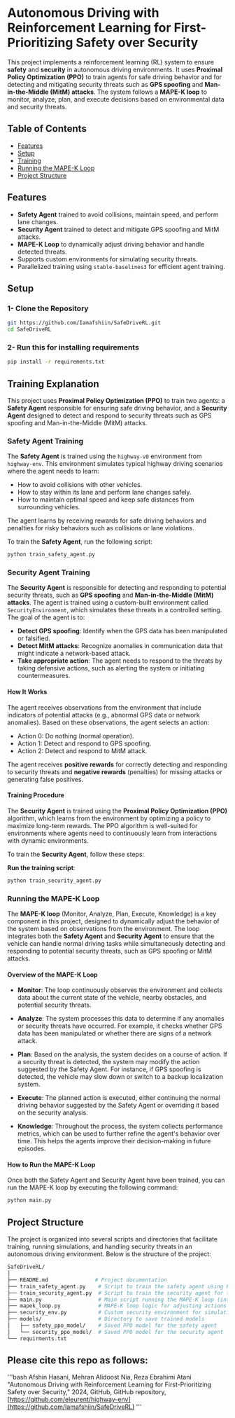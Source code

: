 # Autonomous Driving with Reinforcement Learning for First-Prioritizing Safety over Security

This project implements a reinforcement learning (RL) system to ensure **safety** and **security** in autonomous driving environments. It uses **Proximal Policy Optimization (PPO)** to train agents for safe driving behavior and for detecting and mitigating security threats such as **GPS spoofing** and **Man-in-the-Middle (MitM) attacks**. The system follows a **MAPE-K loop** to monitor, analyze, plan, and execute decisions based on environmental data and security threats.

## Table of Contents
- [Features](#features)
- [Setup](#setup)
- [Training](#training)
- [Running the MAPE-K Loop](#running-the-mape-k-loop)
- [Project Structure](#project-structure)

## Features
- **Safety Agent** trained to avoid collisions, maintain speed, and perform lane changes.
- **Security Agent** trained to detect and mitigate GPS spoofing and MitM attacks.
- **MAPE-K Loop** to dynamically adjust driving behavior and handle detected threats.
- Supports custom environments for simulating security threats.
- Parallelized training using `stable-baselines3` for efficient agent training.

## Setup

### 1- Clone the Repository
```bash
git https://github.com/Iamafshiin/SafeDriveRL.git
cd SafeDriveRL
```
### 2- Run this for installing requirements
```bash
pip install -r requirements.txt
```

## Training Explanation

This project uses **Proximal Policy Optimization (PPO)** to train two agents: a **Safety Agent** responsible for ensuring safe driving behavior, and a **Security Agent** designed to detect and respond to security threats such as GPS spoofing and Man-in-the-Middle (MitM) attacks.

### Safety Agent Training

The **Safety Agent** is trained using the `highway-v0` environment from `highway-env`. This environment simulates typical highway driving scenarios where the agent needs to learn:
- How to avoid collisions with other vehicles.
- How to stay within its lane and perform lane changes safely.
- How to maintain optimal speed and keep safe distances from surrounding vehicles.

The agent learns by receiving rewards for safe driving behaviors and penalties for risky behaviors such as collisions or lane violations. 

To train the **Safety Agent**, run the following script:

```bash
python train_safety_agent.py
```

### Security Agent Training

The **Security Agent** is responsible for detecting and responding to potential security threats, such as **GPS spoofing** and **Man-in-the-Middle (MitM) attacks**. The agent is trained using a custom-built environment called `SecurityEnvironment`, which simulates these threats in a controlled setting. The goal of the agent is to:
- **Detect GPS spoofing**: Identify when the GPS data has been manipulated or falsified.
- **Detect MitM attacks**: Recognize anomalies in communication data that might indicate a network-based attack.
- **Take appropriate action**: The agent needs to respond to the threats by taking defensive actions, such as alerting the system or initiating countermeasures.

#### How It Works

The agent receives observations from the environment that include indicators of potential attacks (e.g., abnormal GPS data or network anomalies). Based on these observations, the agent selects an action:
- Action 0: Do nothing (normal operation).
- Action 1: Detect and respond to GPS spoofing.
- Action 2: Detect and respond to MitM attack.

The agent receives **positive rewards** for correctly detecting and responding to security threats and **negative rewards** (penalties) for missing attacks or generating false positives.

#### Training Procedure

The **Security Agent** is trained using the **Proximal Policy Optimization (PPO)** algorithm, which learns from the environment by optimizing a policy to maximize long-term rewards. The PPO algorithm is well-suited for environments where agents need to continuously learn from interactions with dynamic environments.

To train the **Security Agent**, follow these steps:

**Run the training script**:
   
```bash
python train_security_agent.py
```

### Running the MAPE-K Loop

The **MAPE-K loop** (Monitor, Analyze, Plan, Execute, Knowledge) is a key component in this project, designed to dynamically adjust the behavior of the system based on observations from the environment. The loop integrates both the **Safety Agent** and **Security Agent** to ensure that the vehicle can handle normal driving tasks while simultaneously detecting and responding to potential security threats, such as GPS spoofing or MitM attacks.

#### Overview of the MAPE-K Loop

- **Monitor**: The loop continuously observes the environment and collects data about the current state of the vehicle, nearby obstacles, and potential security threats.
  
- **Analyze**: The system processes this data to determine if any anomalies or security threats have occurred. For example, it checks whether GPS data has been manipulated or whether there are signs of a network attack.
  
- **Plan**: Based on the analysis, the system decides on a course of action. If a security threat is detected, the system may modify the action suggested by the Safety Agent. For instance, if GPS spoofing is detected, the vehicle may slow down or switch to a backup localization system.
  
- **Execute**: The planned action is executed, either continuing the normal driving behavior suggested by the Safety Agent or overriding it based on the security analysis.
  
- **Knowledge**: Throughout the process, the system collects performance metrics, which can be used to further refine the agent's behavior over time. This helps the agents improve their decision-making in future episodes.

#### How to Run the MAPE-K Loop

Once both the Safety Agent and Security Agent have been trained, you can run the MAPE-K loop by executing the following command:

```bash
python main.py
```

## Project Structure

The project is organized into several scripts and directories that facilitate training, running simulations, and handling security threats in an autonomous driving environment. Below is the structure of the project:

```bash
SafeDriveRL/
│
├── README.md               # Project documentation
├── train_safety_agent.py    # Script to train the safety agent using PPO
├── train_security_agent.py  # Script to train the security agent for threat detection
├── main.py                  # Main script running the MAPE-K loop (integrating safety and security agents)
├── mapek_loop.py            # MAPE-K loop logic for adjusting actions based on analysis
├── security_env.py          # Custom security environment for simulating GPS spoofing and MitM attacks
├── models/                  # Directory to save trained models
│   ├── safety_ppo_model/    # Saved PPO model for the safety agent
│   └── security_ppo_model/  # Saved PPO model for the security agent
└── requirments.txt           
```

## Please cite this repo as follows:

'''bash
Afshin Hasani, Mehran Alidoost Nia, Reza Ebrahimi Atani "Autonomous Driving with Reinforcement Learning for First-Prioritizing Safety over Security," 2024, GitHub, GitHub repository, [https://github.com/eleurent/highway-env](https://github.com/Iamafshiin/SafeDriveRL)
'''
